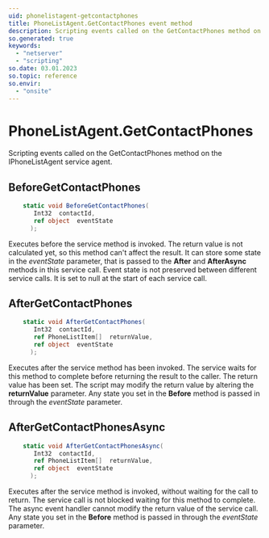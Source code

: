 ```yaml
---
uid: phonelistagent-getcontactphones
title: PhoneListAgent.GetContactPhones event method
description: Scripting events called on the GetContactPhones method on the PhoneListAgent service agent.
so.generated: true
keywords:
  - "netserver"
  - "scripting"
so.date: 03.01.2023
so.topic: reference
so.envir:
  - "onsite"
---
```

# PhoneListAgent.GetContactPhones

Scripting events called on the <see cref='M:SuperOffice.CRM.Services.IPhoneListAgent.GetContactPhones'>GetContactPhones</see> method on the <see cref='IPhoneListAgent'>IPhoneListAgent</see>  service agent.

## BeforeGetContactPhones
```cs
    static void BeforeGetContactPhones(
       Int32  contactId,
       ref object  eventState
      );
```
Executes before the service method is invoked.
The return value is not calculated yet, so this method can't affect the result.
It can store some state in the *eventState* parameter, that is passed to the **After** and **AfterAsync** methods in this service call.
Event state is not preserved between different service calls. It is set to null at the start of each service call.
## AfterGetContactPhones
```cs
    static void AfterGetContactPhones(
       Int32  contactId,
       ref PhoneListItem[]  returnValue,
       ref object  eventState
      );
```
Executes after the service method has been invoked. The service waits for this method to complete before returning the result to the caller.
The return value has been set. The script may modify the return value by altering the **returnValue** parameter.
Any state you set in the **Before** method is passed in through the *eventState* parameter.
## AfterGetContactPhonesAsync
```cs
    static void AfterGetContactPhonesAsync(
       Int32  contactId,
       ref PhoneListItem[]  returnValue,
       ref object  eventState
      );
```
Executes after the service method is invoked, without waiting for the call to return.
The service call is not blocked waiting for this method to complete.
The async event handler cannot modify the return value of the service call.
Any state you set in the **Before** method is passed in through the *eventState* parameter.

